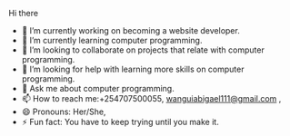 Hi there 
- 🔭 I’m currently working on becoming a website developer.
- 🌱 I’m currently learning computer programming.
- 👯 I’m looking to collaborate on projects that relate with computer programming.
- 🤔 I’m looking for help with learning more skills on computer programming.
- 💬 Ask me about computer programming.
- 📫 How to reach me:+254707500055,
wanguiabigael111@gmail.com ,
- 😄 Pronouns: Her/She,
- ⚡ Fun fact: You have to keep trying until you make it.


